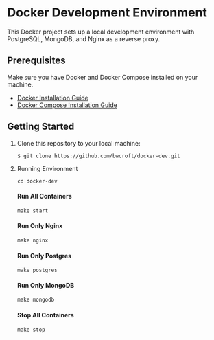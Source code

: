 # Docker Development Environment

This Docker project sets up a local development environment with PostgreSQL, MongoDB, and Nginx as a reverse proxy.

## Prerequisites

Make sure you have Docker and Docker Compose installed on your machine.

- [Docker Installation Guide](https://docs.docker.com/get-docker/)
- [Docker Compose Installation Guide](https://docs.docker.com/compose/install/)

## Getting Started

1. Clone this repository to your local machine:

    ```
    $ git clone https://github.com/bwcroft/docker-dev.git
    ```
   
2. Running Environment   
    
    ```
    cd docker-dev
    ```

    #### Run All Containers
    
    ```
    make start
    ```

    #### Run Only Nginx
    
    ```
    make nginx
    ```

    #### Run Only Postgres

    ```
    make postgres
    ```

    #### Run Only MongoDB

    ```
    make mongodb
    ```
    
    #### Stop All Containers

    ```
    make stop
    ```
